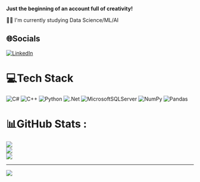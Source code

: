
**Just the beginning of an account full of creativity!**

👩‍💻 I'm currently studying Data Science/ML/AI

## 🌐Socials
[![LinkedIn](https://img.shields.io/badge/LinkedIn-%230077B5.svg?logo=linkedin&logoColor=white)](https://linkedin.com/in/https://www.linkedin.com/in/maielbaradei/) 

# 💻Tech Stack
![C#](https://img.shields.io/badge/c%23-%23239120.svg?style=for-the-badge&logo=c-sharp&logoColor=white) ![C++](https://img.shields.io/badge/c++-%2300599C.svg?style=for-the-badge&logo=c%2B%2B&logoColor=white) ![Python](https://img.shields.io/badge/python-3670A0?style=for-the-badge&logo=python&logoColor=ffdd54) ![.Net](https://img.shields.io/badge/.NET-5C2D91?style=for-the-badge&logo=.net&logoColor=white) ![MicrosoftSQLServer](https://img.shields.io/badge/Microsoft%20SQL%20Sever-CC2927?style=for-the-badge&logo=microsoft%20sql%20server&logoColor=white) ![NumPy](https://img.shields.io/badge/numpy-%23013243.svg?style=for-the-badge&logo=numpy&logoColor=white) ![Pandas](https://img.shields.io/badge/pandas-%23150458.svg?style=for-the-badge&logo=pandas&logoColor=white)
# 📊GitHub Stats :
![](https://github-readme-stats.vercel.app/api?username=MaiElBaradei&theme=radical&hide_border=false&include_all_commits=false&count_private=false)<br/>
![](https://github-readme-streak-stats.herokuapp.com/?user=MaiElBaradei&theme=radical&hide_border=false)<br/>
![](https://github-readme-stats.vercel.app/api/top-langs/?username=MaiElBaradei&theme=radical&hide_border=false&include_all_commits=false&count_private=false&layout=compact)


---
[![](https://visitcount.itsvg.in/api?id=MaiElBaradei&icon=0&color=0)](https://visitcount.itsvg.in)
